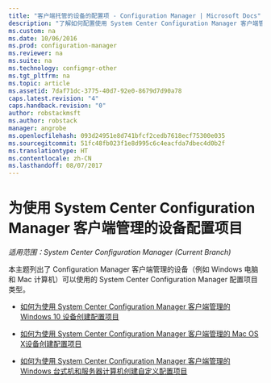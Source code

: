 ```yaml
---
title: "客户端托管的设备的配置项 - Configuration Manager | Microsoft Docs"
description: "了解如何配置使用 System Center Configuration Manager 客户端管理的 Windows 和 Mac 设备。"
ms.custom: na
ms.date: 10/06/2016
ms.prod: configuration-manager
ms.reviewer: na
ms.suite: na
ms.technology: configmgr-other
ms.tgt_pltfrm: na
ms.topic: article
ms.assetid: 7daf71dc-3775-40d7-92e0-8679d7d90a78
caps.latest.revision: "4"
caps.handback.revision: "0"
author: robstackmsft
ms.author: robstack
manager: angrobe
ms.openlocfilehash: 093d24951e8d741bfcf2cedb7618ecf75300e035
ms.sourcegitcommit: 51fc48fb023f1e8d995c6c4eacfda7dbec4d0b2f
ms.translationtype: HT
ms.contentlocale: zh-CN
ms.lasthandoff: 08/07/2017
---
```

# <a name="configuration-items-for-devices-managed-with-the-system-center-configuration-manager-client"></a>为使用 System Center Configuration Manager 客户端管理的设备配置项目

*适用范围：System Center Configuration Manager (Current Branch)*

本主题列出了 Configuration Manager 客户端管理的设备（例如 Windows 电脑和 Mac 计算机）可以使用的 System Center Configuration Manager 配置项目类型。  

-   [如何为使用 System Center Configuration Manager 客户端管理的 Windows 10 设备创建配置项目](../../compliance/deploy-use/create-configuration-items-for-windows-10-devices-managed-with-the-client.md)  

-   [如何为使用 System Center Configuration Manager 客户端管理的 Mac OS X设备创建配置项目](../../compliance/deploy-use/create-configuration-items-for-mac-os-x-devices-managed-with-the-client.md)  

-   [如何为使用 System Center Configuration Manager 客户端管理的 Windows 台式机和服务器计算机创建自定义配置项目](../../compliance/deploy-use/create-custom-configuration-items-for-windows-desktop-and-server-computers-managed-with-the-client.md)  

